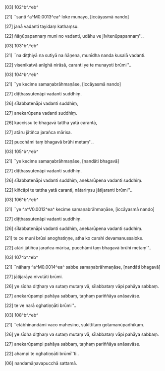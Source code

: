 [03] 102^b^.^eb^

[21] ``santi ^a^M0.0013^ea^ loke munayo, [iccāyasmā  nando]

[27] janā vadanti tayidaṃ kathaṃsu.

[22] ñāṇūpapannaṃ muni no vadanti, udāhu ve jīvitenūpapannaṃ''..

[03] 103^b^.^eb^

[21] ``na diṭṭhiyā na sutiyā na ñāṇena, munīdha nanda  kusalā vadanti.

[22] visenikatvā anīghā nirāsā, caranti ye te munayoti  brūmi''..

[03] 104^b^.^eb^

[21] ``ye kecime samaṇabrāhmaṇāse, [iccāyasmā nando]

[27] diṭṭhassutenāpi vadanti suddhiṃ.

[26] sīlabbatenāpi vadanti suddhiṃ,

[27] anekarūpena vadanti suddhiṃ.

[26] kaccissu te bhagavā tattha yatā carantā,

[27] atāru jātiñca jarañca mārisa.

[22] pucchāmi taṃ bhagavā brūhi metaṃ''..

[03] 105^b^.^eb^

[21] ``ye kecime samaṇabrāhmaṇāse, [nandāti bhagavā]

[27] diṭṭhassutenāpi vadanti suddhiṃ.

[26] sīlabbatenāpi vadanti suddhiṃ, anekarūpena vadanti  suddhiṃ.

[22] kiñcāpi te tattha yatā caranti, nātariṃsu  jātijaranti brūmi''..

[03] 106^b^.^eb^

[21] ``ye ^a^V0.0012^ea^ kecime samaṇabrāhmaṇāse, [iccāyasmā nando]

[27] diṭṭhassutenāpi vadanti suddhiṃ.

[26] sīlabbatenāpi vadanti suddhiṃ, anekarūpena vadanti  suddhiṃ.

[21] te ce muni brūsi anoghatiṇṇe, atha ko carahi  devamanussaloke.

[22] atāri jātiñca jarañca mārisa, pucchāmi taṃ bhagavā  brūhi metaṃ''..

[03] 107^b^.^eb^

[21] ``nāhaṃ ^a^M0.0014^ea^ sabbe samaṇabrāhmaṇāse,  [nandāti bhagavā]

[27] jātijarāya nivutāti brūmi.

[26] ye sīdha diṭṭhaṃ va sutaṃ mutaṃ vā, sīlabbataṃ vāpi pahāya  sabbaṃ.

[27] anekarūpampi pahāya sabbaṃ, taṇhaṃ pariññāya anāsavāse.

[22] te ve narā oghatiṇṇāti brūmi''..

[03] 108^b^.^eb^

[21] ``etābhinandāmi vaco mahesino, sukittitaṃ  gotamanūpadhīkaṃ.

[26] ye sīdha diṭṭhaṃ va sutaṃ mutaṃ vā, sīlabbataṃ vāpi pahāya  sabbaṃ.

[27] anekarūpampi pahāya sabbaṃ, taṇhaṃ pariññāya anāsavāse.

[22] ahampi te oghatiṇṇāti brūmī''ti..

[06] nandamāṇavapucchā sattamā.